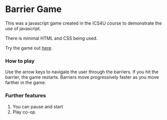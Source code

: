 # Barrier Game

This was a javascript game created in the ICS4U course to demonstrate the use of javascript.

There is minimal HTML and CSS being used.

Try the game out [here](https://ics4ucomputerscience.github.io/Javascript-Game/index.html).

### How to play

Use the arrow keys to navigate the user through the barriers. If you hit the barrier, the game restarts. Barriers move progressively faster as you move farther in the game.

### Further features

1. You can pause and start
2. Play co-op
